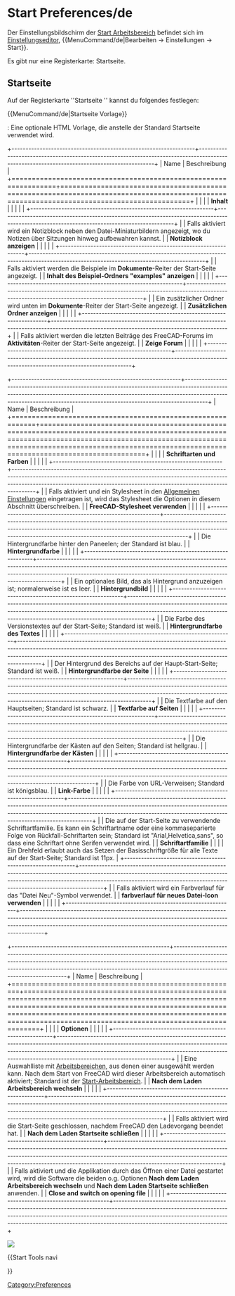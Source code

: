 # Start Preferences/de



Der Einstellungsbildschirm der [Start Arbeitsbereich](Start_Workbench/de.md) befindet sich im [Einstellungseditor](Preferences_Editor/de.md), {{MenuCommand/de|Bearbeiten → Einstellungen → Start}}.

Es gibt nur eine Registerkarte: Startseite.

## Startseite

Auf der Registerkarte \'\'Startseite \'\' kannst du folgendes festlegen:


{{MenuCommand/de|Startseite Vorlage}}

: Eine optionale HTML Vorlage, die anstelle der Standard Startseite verwendet wird.

+-----------------------------------------------------------------+--------------------------------------------------------------------------------------------------------------------------------------------+
| Name                                                            | Beschreibung                                                                                                                               |
+=================================================================+============================================================================================================================================+
|                                                  |                                                                                                                                            |
| **Inhalt**                                             |                                                                                                                                            |
|                                                              |                                                                                                                                            |
+-----------------------------------------------------------------+--------------------------------------------------------------------------------------------------------------------------------------------+
|                                                  | Falls aktiviert wird ein Notizblock neben den Datei-Miniaturbildern angezeigt, wo du Notizen über Sitzungen hinweg aufbewahren kannst.     |
| **Notizblock anzeigen**                             |                                                                                                                                            |
|                                                              |                                                                                                                                            |
+-----------------------------------------------------------------+--------------------------------------------------------------------------------------------------------------------------------------------+
|                                                  | Falls aktiviert werden die Beispiele im **Dokumente**-Reiter der Start-Seite angezeigt.                             |
| **Inhalt des Beispiel-Ordners "examples" anzeigen** |                                                                                                                                            |
|                                                              |                                                                                                                                            |
+-----------------------------------------------------------------+--------------------------------------------------------------------------------------------------------------------------------------------+
|                                                  | Ein zusätzlicher Ordner wird unten im **Dokumente**-Reiter der Start-Seite angezeigt.                               |
| **Zusätzlichen Ordner anzeigen**                    |                                                                                                                                            |
|                                                              |                                                                                                                                            |
+-----------------------------------------------------------------+--------------------------------------------------------------------------------------------------------------------------------------------+
|                                                  | Falls aktiviert werden die letzten Beiträge des FreeCAD-Forums im **Aktivitäten**-Reiter der Start-Seite angezeigt. |
| **Zeige Forum**                                     |                                                                                                                                            |
|                                                              |                                                                                                                                            |
+-----------------------------------------------------------------+--------------------------------------------------------------------------------------------------------------------------------------------+

+------------------------------------------------------------+--------------------------------------------------------------------------------------------------------------------------------------------------------------------------------------------------------------------------------------------------+
| Name                                                       | Beschreibung                                                                                                                                                                                                                                     |
+============================================================+==================================================================================================================================================================================================================================================+
|                                             |                                                                                                                                                                                                                                                  |
| **Schriftarten und Farben**                       |                                                                                                                                                                                                                                                  |
|                                                         |                                                                                                                                                                                                                                                  |
+------------------------------------------------------------+--------------------------------------------------------------------------------------------------------------------------------------------------------------------------------------------------------------------------------------------------+
|                                             | Falls aktiviert und ein Stylesheet in den [Allgemeinen Einstellungen](Preferences_Editor/de.md) eingetragen ist, wird das Stylesheet die Optionen in diesem Abschnitt überschreiben.                                                     |
| **FreeCAD-Stylesheet verwenden**               |                                                                                                                                                                                                                                                  |
|                                                         |                                                                                                                                                                                                                                                  |
+------------------------------------------------------------+--------------------------------------------------------------------------------------------------------------------------------------------------------------------------------------------------------------------------------------------------+
|                                             | Die Hintergrundfarbe hinter den Paneelen; der Standard ist blau.                                                                                                                                                                                 |
| **Hintergrundfarbe**                           |                                                                                                                                                                                                                                                  |
|                                                         |                                                                                                                                                                                                                                                  |
+------------------------------------------------------------+--------------------------------------------------------------------------------------------------------------------------------------------------------------------------------------------------------------------------------------------------+
|                                             | Ein optionales Bild, das als Hintergrund anzuzeigen ist; normalerweise ist es leer.                                                                                                                                                              |
| **Hintergrundbild**                            |                                                                                                                                                                                                                                                  |
|                                                         |                                                                                                                                                                                                                                                  |
+------------------------------------------------------------+--------------------------------------------------------------------------------------------------------------------------------------------------------------------------------------------------------------------------------------------------+
|                                             | Die Farbe des Versionstextes auf der Start-Seite; Standard ist weiß.                                                                                                                                                                             |
| **Hintergrundfarbe des Textes**                |                                                                                                                                                                                                                                                  |
|                                                         |                                                                                                                                                                                                                                                  |
+------------------------------------------------------------+--------------------------------------------------------------------------------------------------------------------------------------------------------------------------------------------------------------------------------------------------+
|                                             | Der Hintergrund des Bereichs auf der Haupt-Start-Seite; Standard ist weiß.                                                                                                                                                                       |
| **Hintergrundfarbe der Seite**                 |                                                                                                                                                                                                                                                  |
|                                                         |                                                                                                                                                                                                                                                  |
+------------------------------------------------------------+--------------------------------------------------------------------------------------------------------------------------------------------------------------------------------------------------------------------------------------------------+
|                                             | Die Textfarbe auf den Hauptseiten; Standard ist schwarz.                                                                                                                                                                                         |
| **Textfarbe auf Seiten**                       |                                                                                                                                                                                                                                                  |
|                                                         |                                                                                                                                                                                                                                                  |
+------------------------------------------------------------+--------------------------------------------------------------------------------------------------------------------------------------------------------------------------------------------------------------------------------------------------+
|                                             | Die Hintergrundfarbe der Kästen auf den Seiten; Standard ist hellgrau.                                                                                                                                                                           |
| **Hintergrundfarbe der Kästen**                |                                                                                                                                                                                                                                                  |
|                                                         |                                                                                                                                                                                                                                                  |
+------------------------------------------------------------+--------------------------------------------------------------------------------------------------------------------------------------------------------------------------------------------------------------------------------------------------+
|                                             | Die Farbe von URL-Verweisen; Standard ist königsblau.                                                                                                                                                                                            |
| **Link-Farbe**                                 |                                                                                                                                                                                                                                                  |
|                                                         |                                                                                                                                                                                                                                                  |
+------------------------------------------------------------+--------------------------------------------------------------------------------------------------------------------------------------------------------------------------------------------------------------------------------------------------+
|                                             | Die auf der Start-Seite zu verwendende Schriftartfamilie. Es kann ein Schriftartname oder eine kommaseparierte Folge von Rückfall-Schriftarten sein; Standard ist \"Arial,Helvetica,sans\", so dass eine Schriftart ohne Serifen verwendet wird. |
| **Schriftartfamilie**                          |                                                                                                                                                                                                                                                  |
|                                                         | Ein Drehfeld erlaubt auch das Setzen der Basisschriftgröße für alle Texte auf der Start-Seite; Standard ist 11px.                                                                                                                                |
+------------------------------------------------------------+--------------------------------------------------------------------------------------------------------------------------------------------------------------------------------------------------------------------------------------------------+
|                                             | Falls aktiviert wird ein Farbverlauf für das \"Datei Neu\"-Symbol verwendet.                                                                                                                                                                     |
| **farbverlauf für neues Datei-Icon verwenden** |                                                                                                                                                                                                                                                  |
|                                                         |                                                                                                                                                                                                                                                  |
+------------------------------------------------------------+--------------------------------------------------------------------------------------------------------------------------------------------------------------------------------------------------------------------------------------------------+

+--------------------------------------------------------+----------------------------------------------------------------------------------------------------------------------------------------------------------------------------------------------------------------------------------------------------------------------------------+
| Name                                                   | Beschreibung                                                                                                                                                                                                                                                                     |
+========================================================+==================================================================================================================================================================================================================================================================================+
|                                         |                                                                                                                                                                                                                                                                                  |
| **Optionen**                                  |                                                                                                                                                                                                                                                                                  |
|                                                     |                                                                                                                                                                                                                                                                                  |
+--------------------------------------------------------+----------------------------------------------------------------------------------------------------------------------------------------------------------------------------------------------------------------------------------------------------------------------------------+
|                                         | Eine Auswahlliste mit [Arbeitsbereichen](Workbenches/de.md), aus denen einer ausgewählt werden kann. Nach dem Start von FreeCAD wird dieser Arbeitsbereich automatisch aktiviert; Standard ist der [Start-Arbeitsbereich](Start_Workbench/de.md).                |
| **Nach dem Laden Arbeitsbereich wechseln** |                                                                                                                                                                                                                                                                                  |
|                                                     |                                                                                                                                                                                                                                                                                  |
+--------------------------------------------------------+----------------------------------------------------------------------------------------------------------------------------------------------------------------------------------------------------------------------------------------------------------------------------------+
|                                         | Falls aktiviert wird die Start-Seite geschlossen, nachdem FreeCAD den Ladevorgang beendet hat.                                                                                                                                                                                   |
| **Nach dem Laden Startseite schließen**    |                                                                                                                                                                                                                                                                                  |
|                                                     |                                                                                                                                                                                                                                                                                  |
+--------------------------------------------------------+----------------------------------------------------------------------------------------------------------------------------------------------------------------------------------------------------------------------------------------------------------------------------------+
|                                         | Falls aktiviert und die Applikation durch das Öffnen einer Datei gestartet wird, wird die Software die beiden o.g. Optionen **Nach dem Laden Arbeitsbereich wechseln** und **Nach dem Laden Startseite schließen** anwenden. |
| **Close and switch on opening file**       |                                                                                                                                                                                                                                                                                  |
|                                                     |                                                                                                                                                                                                                                                                                  |
+--------------------------------------------------------+----------------------------------------------------------------------------------------------------------------------------------------------------------------------------------------------------------------------------------------------------------------------------------+

![](images/Preference_Start_Tab_01.png )


{{Start Tools navi

}} 

[Category:Preferences](Category:Preferences.md)
